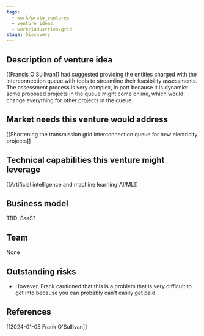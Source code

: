 ```yaml
---
tags:
  - work/proto_ventures
  - venture_ideas
  - work/industries/grid
stage: Discovery
---
```

## Description of venture idea
[[Francis O'Sullivan]] had suggested providing the entities charged with the interconnection queue with tools to streamline their feasibility assessments. The assessment process is very complex, in part because it is dynamic: some proposed projects in the queue might come online, which would change everything for other projects in the queue. 

## Market needs this venture would address
[[Shortening the transmission grid interconnection queue for new electricity projects]]

## Technical capabilities this venture might leverage
[[Artificial intelligence and machine learning|AI/ML]]

## Business model
TBD. SaaS?

## Team
None

## Outstanding risks
- However, Frank cautioned that this is a problem that is very difficult to get into because you can probably can't easily get paid. 

## References
[[2024-01-05 Frank O'Sullivan]]